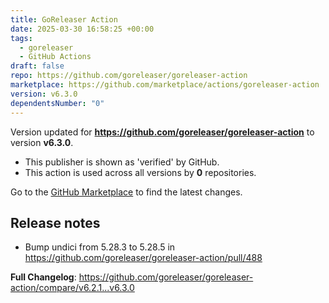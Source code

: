 ```yaml
---
title: GoReleaser Action
date: 2025-03-30 16:58:25 +00:00
tags:
  - goreleaser
  - GitHub Actions
draft: false
repo: https://github.com/goreleaser/goreleaser-action
marketplace: https://github.com/marketplace/actions/goreleaser-action
version: v6.3.0
dependentsNumber: "0"
---
```



Version updated for **https://github.com/goreleaser/goreleaser-action** to version **v6.3.0**.
- This publisher is shown as 'verified' by GitHub.
- This action is used across all versions by **0** repositories.

Go to the [GitHub Marketplace](https://github.com/marketplace/actions/goreleaser-action) to find the latest changes.

## Release notes

* Bump undici from 5.28.3 to 5.28.5 in https://github.com/goreleaser/goreleaser-action/pull/488

**Full Changelog**: https://github.com/goreleaser/goreleaser-action/compare/v6.2.1...v6.3.0
